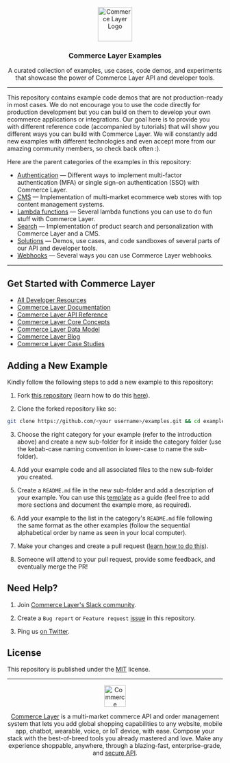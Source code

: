 <div align="center">
  <a href="https://commercelayer.io">
    <img src="https://data.commercelayer.app/assets/logos/glyph/black/commercelayer_glyph_black.svg" height="80" alt="Commerce Layer Logo">
  </a>
  <h3>Commerce Layer Examples</h3>
  <p>A curated collection of examples, use cases, code demos, and experiments that showcase the power of Commerce Layer API and developer tools.</p>
</div>

---

This repository contains example code demos that are not production-ready in most cases. We do not encourage you to use the code directly for production development but you can build on them to develop your own ecommerce applications or integrations. Our goal here is to provide you with different reference code (accompanied by tutorials) that will show you different ways you can build with Commerce Layer. We will constantly add new examples with different technologies and even accept more from our amazing community members, so check back often :).

Here are the parent categories of the examples in this repository:

- [Authentication](./authentication) — Different ways to implement multi-factor authentication (MFA) or single sign-on authentication (SSO) with Commerce Layer.
- [CMS](./cms) — Implementation of multi-market ecommerce web stores with top content management systems.
- [Lambda functions](./lambda-functions) — Several lambda functions you can use to do fun stuff with Commerce Layer.
- [Search](./search) — Implementation of product search and personalization with Commerce Layer and a CMS.
- [Solutions](./solutions) — Demos, use cases, and code sandboxes of several parts of our API and developer tools.
- [Webhooks](./webhooks) — Several ways you can use Commerce Layer webhooks.

---

## Get Started with Commerce Layer

- [All Developer Resources](https://commercelayer.io/developers)
- [Commerce Layer Documentation](https://docs.commercelayer.io)
- [Commerce Layer API Reference](https://docs.commercelayer.io/core/v/api-reference/)
- [Commerce Layer Core Concepts](https://commercelayer.io/docs/core-concepts)
- [Commerce Layer Data Model](https://commercelayer.io/docs/data-model)
- [Commerce Layer Blog](https://commercelayer.io/blog)
- [Commerce Layer Case Studies](https://commercelayer.io/customers)

## Adding a New Example

Kindly follow the following steps to add a new example to this repository:

1. Fork [this repository](https://github.com/commercelayer/examples) (learn how to do this [here](https://help.github.com/articles/fork-a-repo)).

2. Clone the forked repository like so:

```bash
git clone https://github.com/<your username>/examples.git && cd examples
```

3. Choose the right category for your example (refer to the introduction above) and create a new sub-folder for it inside the category folder (use the kebab-case naming convention in lower-case to name the sub-folder).

4. Add your example code and all associated files to the new sub-folder you created.

5. Create a `README.md` file in the new sub-folder and add a description of your example. You can use this [template](./TEMPLATE.md) as a guide (feel free to add more sections and document the example more, as required).

6. Add your example to the list in the category's `README.md` file following the same format as the other examples (follow the sequential alphabetical order by name as seen in your local computer).

7. Make your changes and create a pull request ([learn how to do this](https://docs.github.com/en/github/collaborating-with-issues-and-pull-requests/creating-a-pull-request)).

8. Someone will attend to your pull request, provide some feedback, and eventually merge the PR!

## Need Help?

1. Join [Commerce Layer's Slack community](https://slack.commercelayer.app).

2. Create a `Bug report` or `Feature request` [issue](https://github.com/commercelayer/examples/issues) in this repository.

3. Ping us [on Twitter](https://twitter.com/commercelayer).

## License

This repository is published under the [MIT](LICENSE) license.

---

<div align="center">
  <a href="https://commercelayer.io">
    <img src="https://data.commercelayer.app/assets/logos/glyph/black/commercelayer_glyph_black.svg" height="50" alt="Commerce Layer Logo">
  </a>
  <p><a href="https://commercelayer.io/why" target="_blank" rel="noopener noreferrer">Commerce Layer</a> is a multi-market commerce API and order management system that lets you add global shopping capabilities to any website, mobile app, chatbot, wearable, voice, or IoT device, with ease. Compose your stack with the best-of-breed tools you already mastered and love. Make any experience shoppable, anywhere, through a blazing-fast, enterprise-grade, and <a href="https://docs.commercelayer.io" target="_blank" rel="noopener noreferrer">secure API</a>.</p>
</div>
